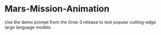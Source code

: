 # Mars-Mission-Animation
Use the demo prompt from the Grok-3 release to test popular cutting-edge large language models.
